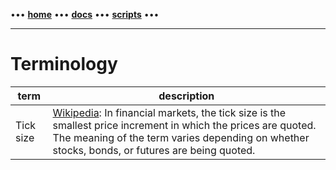 [//]: # "START - Navigation between Markdown pages inside of GitHub."

••• **[home](/README.md)** ••• **[docs](/docs/index.md)** ••• **[scripts](/scripts/index.md)** •••

[//]: # "END - Navigation between Markdown pages inside of GitHub."

---

# Terminology

| term          | description                     |
| --------------| --------------------------------|
| Tick size     | [Wikipedia](https://en.wikipedia.org/wiki/Tick_size): In financial markets, the tick size is the smallest price increment in which the prices are quoted. The meaning of the term varies depending on whether stocks, bonds, or futures are being quoted.|
